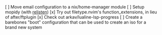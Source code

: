 [ ] Move email configuration to a nix/home-manager module
[ ] Setup mopidy (with [relisten](relisten.net))
[x] Try out filetype.nvim's function_extensions, in lieu of after/ftplugin
[x] Check out arkav/lualine-lsp-progress
[ ] Create a barebones "boot" configuration that can be used to create an iso for a brand new system

